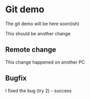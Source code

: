 # Git demo

The git demo will be here soon(ish)

This should be another change

## Remote change

This change happened on another PC

## Bugfix

I fixed the bug (try 2) - success
